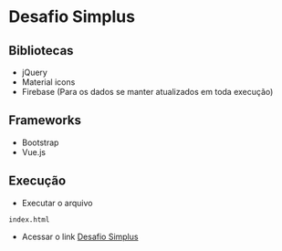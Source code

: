 # Desafio Simplus

## Bibliotecas
* jQuery
* Material icons
* Firebase (Para os dados se manter atualizados em toda execução)

## Frameworks
* Bootstrap
* Vue.js

## Execução

* Executar o arquivo
```
index.html
```
* Acessar o link
[Desafio Simplus](http://31.220.53.13/desafio)


